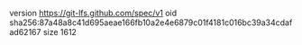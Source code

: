 version https://git-lfs.github.com/spec/v1
oid sha256:87a48a8c41d695aeae166fb10a2e4e6879c01f4181c016bc39a34cdafad62167
size 1612
